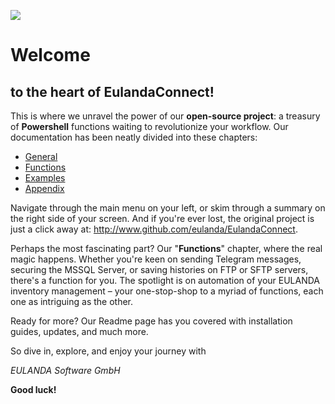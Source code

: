 ![](/home.png)

# Welcome 

## to the heart of **EulandaConnect**! 

This is where we unravel the power of our **open-source project**: a treasury of **Powershell** functions waiting to revolutionize your workflow. Our documentation has been neatly divided into these chapters:

- [General](/docs/General)
- [Functions](/docs/Functions)
- [Examples](/docs/Examples)
- [Appendix](/docs/Appendix)

Navigate through the main menu on your left, or skim through a summary on the right side of your screen. And if you're ever lost, the original project is just a click away at: http://www.github.com/eulanda/EulandaConnect.

Perhaps the most fascinating part? Our "**Functions**" chapter, where the real magic happens. Whether you're keen on sending Telegram messages, securing the MSSQL Server, or saving histories on FTP or SFTP servers, there's a function for you. The spotlight is on automation of your EULANDA inventory management – your one-stop-shop to a myriad of functions, each one as intriguing as the other.

Ready for more? Our Readme page has you covered with installation guides, updates, and much more.

So dive in, explore, and enjoy your journey with 

*EULANDA Software GmbH*

**Good luck!**

